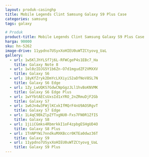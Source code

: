```yaml
---
layout: produk-casinghp
title: Mobile Legends Clint Samsung Galaxy S9 Plus Case
categories: samsung
tags: galaxy

# Produk
product-title: Mobile Legends Clint Samsung Galaxy S9 Plus Case
harga: 90000
sku: hn-5262
image-drive: 11ypdno7USyxXoHIEU0uWTZCtyovg_UaL
gallery:
  - url: 1w5KlJhYLSf7j6L-RFWCgeP4s1EBc7_Ha
    title: Galaxy Note 8
  - url: 1wl0zIDJG5Y1b6Zn-O7d1mgudZF2VMXXV
    title: Galaxy S6
  - url: 18yKfZryk2DmYcLXXiyi52aDfNoV8SL7N
    title: Galaxy S6 Edge
  - url: 1Zy_LwUQKS7GdwCNpGgzJLl1hvBoKNVMK
    title: Galaxy S6 Edge Plus
  - url: 1wYYbtAECsUxsId1xYRO_2nZRmuDjF2Gb
    title: Galaxy S7
  - url: 1w6Jn4w3FWjlKCxkIfMQrF4nU9AOSRgvT
    title: Galaxy S7 Edge
  - url: 1L4qC9BkZlpZfTxgNU0-Fxs7FN0R1ZfIS
    title: Galaxy S8
  - url: 1jiiCGmks4RbmrkkI1oF4zpbgESHgUD4O
    title: Galaxy S8 Plus
  - url: 1TnNPYWi7nndkuMXKBccr0KTEa0dwz36T
    title: Galaxy S9
  - url: 11ypdno7USyxXoHIEU0uWTZCtyovg_UaL
    title: Galaxy S9 Plus
---
```

